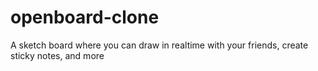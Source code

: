 # openboard-clone
A sketch board where you can draw in realtime with your friends, create sticky notes, and more

